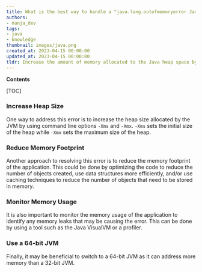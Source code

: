 ```yaml
---
title: What is the best way to handle a "java.lang.outofmemoryerror Java heap space" error?
authors:
- nanja_dev
tags:
- java
- knowledge
thumbnail: images/java.png
created_at: 2023-04-15 00:00:00
updated_at: 2023-04-15 00:00:00
tldr: Increase the amount of memory allocated to the Java heap space by changing the -Xmx JVM parameter.
---
```


**Contents**

[TOC]

### Increase Heap Size

One way to address this error is to increase the heap size allocated by the JVM by using command line options `-Xms` and `-Xmx`. `-Xms` sets the initial size of the heap while `-Xmx` sets the maximum size of the heap.

### Reduce Memory Footprint

Another approach to resolving this error is to reduce the memory footprint of the application. This could be done by optimizing the code to reduce the number of objects created, use data structures more efficiently, and/or use caching techniques to reduce the number of objects that need to be stored in memory.

### Monitor Memory Usage

It is also important to monitor the memory usage of the application to identify any memory leaks that may be causing the error. This can be done by using a tool such as the Java VisualVM or a profiler.

### Use a 64-bit JVM

Finally, it may be beneficial to switch to a 64-bit JVM as it can address more memory than a 32-bit JVM.
